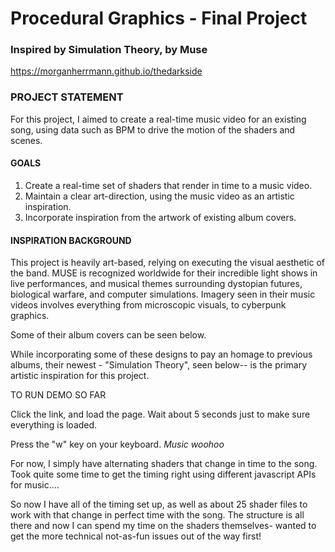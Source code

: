# Procedural Graphics  - Final Project

### Inspired by Simulation Theory, by Muse

https://morganherrmann.github.io/thedarkside

### PROJECT STATEMENT

For this project, I aimed to create a real-time music video for an existing song, using data such as BPM to drive the motion of the shaders and scenes.

#### GOALS

1) Create a real-time set of shaders that render in time to a music video.
2) Maintain a clear art-direction, using the music video as an artistic inspiration.
3) Incorporate inspiration from the artwork of existing album covers.

#### INSPIRATION BACKGROUND

This project is heavily art-based, relying on executing the visual aesthetic of the band.  MUSE is recognized worldwide for their incredible light shows in live performances, and musical themes surrounding dystopian futures, biological warfare, and computer simulations.  Imagery seen in their music videos involves everything from microscopic visuals, to cyberpunk graphics.

Some of their album covers can be seen below.

While incorporating some of these designs to pay an homage to previous albums, their newest - "Simulation Theory", seen below-- is the primary artistic inspiration for this project.

TO RUN DEMO SO FAR

Click the link, and load the page. Wait about 5 seconds just to make sure everything is loaded.

Press the "w" key on your keyboard. *Music woohoo*

For now, I simply have alternating shaders that change in time to the song.  
Took quite some time to get the timing right using different javascript APIs for music.... 

So now I have all of the timing set up, as well as about 25 shader files to work with that change in perfect time with the song.
The structure is all there and now I can spend my time on the shaders themselves- wanted to get the more technical not-as-fun issues out of the way first!
